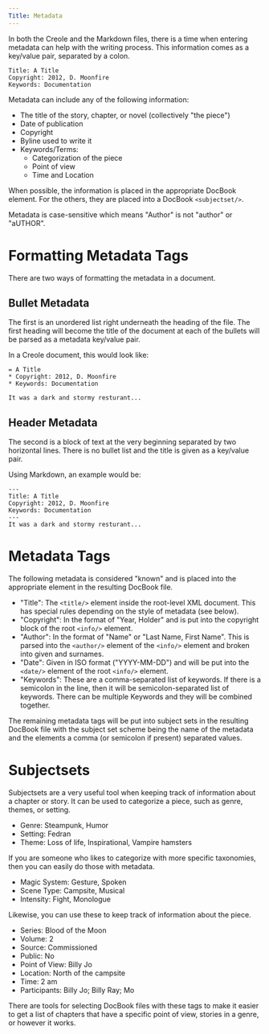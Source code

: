 ```yaml
---
Title: Metadata
---
```

In both the Creole and the Markdown files, there is a time when entering metadata can help with the writing process. This information comes as a key/value pair, separated by a colon.

	Title: A Title
	Copyright: 2012, D. Moonfire
	Keywords: Documentation

Metadata can include any of the following information:

* The title of the story, chapter, or novel (collectively "the piece")
* Date of publication
* Copyright
* Byline used to write it
* Keywords/Terms:
  * Categorization of the piece
  * Point of view
  * Time and Location

When possible, the information is placed in the appropriate DocBook element. For the others, they are placed into a DocBook `<subjectset/>`.

Metadata is case-sensitive which means "Author" is not "author" or "aUTHOR".

# Formatting Metadata Tags

There are two ways of formatting the metadata in a document.

## Bullet Metadata

The first is an unordered list right underneath the heading of the file. The first heading will become the title of the document at each of the bullets will be parsed as a metadata key/value pair.

In a Creole document, this would look like:

	= A Title
	* Copyright: 2012, D. Moonfire
	* Keywords: Documentation
	
	It was a dark and stormy resturant...

## Header Metadata

The second is a block of text at the very beginning separated by two horizontal lines. There is no bullet list and the title is given as a key/value pair.

Using Markdown, an example would be:

	---
	Title: A Title
	Copyright: 2012, D. Moonfire
	Keywords: Documentation
	---
	It was a dark and stormy resturant...

# Metadata Tags

The following metadata is considered "known" and is placed into the appropriate element in the resulting DocBook file.

* "Title": The `<title/>` element inside the root-level XML document. This has special rules depending on the style of metadata (see below).
* "Copyright": In the format of "Year, Holder" and is put into the copyright block of the root `<info/>` element.
* "Author": In the format of "Name" or "Last Name, First Name". This is parsed into the `<author/>` element of the `<info/>` element and broken into given and surnames.
* "Date": Given in ISO format ("YYYY-MM-DD") and will be put into the `<date/>` element of the root `<info/>` element.
* "Keywords": These are a comma-separated list of keywords. If there is a semicolon in the line, then it will be semicolon-separated list of keywords. There can be multiple Keywords and they will be combined together.

The remaining metadata tags will be put into subject sets in the resulting DocBook file with the subject set scheme being the name of the metadata and the elements a comma (or semicolon if present) separated values.

# Subjectsets

Subjectsets are a very useful tool when keeping track of information about a chapter or story. It can be used to categorize a piece, such as genre, themes, or setting.

* Genre: Steampunk, Humor
* Setting: Fedran
* Theme: Loss of life, Inspirational, Vampire hamsters

If you are someone who likes to categorize with more specific taxonomies, then you can easily do those with metadata.

* Magic System: Gesture, Spoken
* Scene Type: Campsite, Musical
* Intensity: Fight, Monologue

Likewise, you can use these to keep track of information about the piece.

* Series: Blood of the Moon
* Volume: 2
* Source: Commissioned
* Public: No
* Point of View: Billy Jo
* Location: North of the campsite
* Time: 2 am
* Participants: Billy Jo; Billy Ray; Mo

There are tools for selecting DocBook files with these tags to make it easier to get a list of chapters that have a specific point of view, stories in a genre, or however it works.